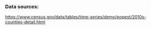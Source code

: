 ### Data sources:
https://www.census.gov/data/tables/time-series/demo/popest/2010s-counties-detail.html
